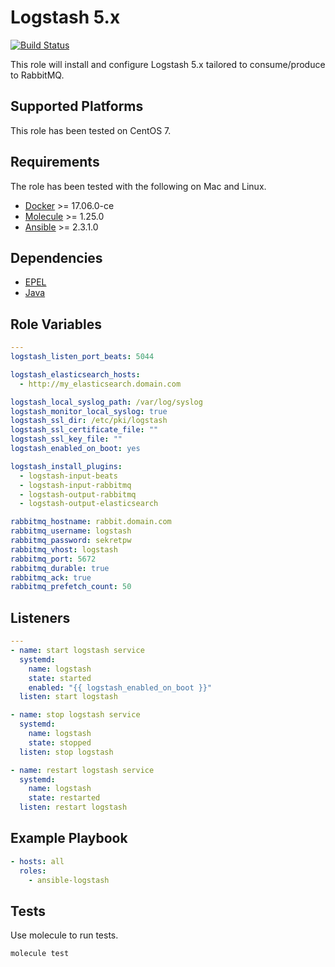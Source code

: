Logstash 5.x
=========

[![Build Status](https://travis-ci.org/tonyganga/ansible-logstash.svg?branch=master)](https://travis-ci.org/tonyganga/ansible-logstash)

This role will install and configure Logstash 5.x tailored to consume/produce to RabbitMQ.

Supported Platforms
-------------------

This role has been tested on CentOS 7.

Requirements
------------

The role has been tested with the following on Mac and Linux.

* [Docker](https://www.docker.com/) >= 17.06.0-ce
* [Molecule](https://github.com/metacloud/molecule) >= 1.25.0
* [Ansible](https://www.ansible.com/) >= 2.3.1.0

Dependencies
------------

* [EPEL](https://galaxy.ansible.com/geerlingguy/repo-epel/)
* [Java](https://galaxy.ansible.com/geerlingguy/java/)

Role Variables
--------------

```yaml
---
logstash_listen_port_beats: 5044

logstash_elasticsearch_hosts:
  - http://my_elasticsearch.domain.com

logstash_local_syslog_path: /var/log/syslog
logstash_monitor_local_syslog: true
logstash_ssl_dir: /etc/pki/logstash
logstash_ssl_certificate_file: ""
logstash_ssl_key_file: ""
logstash_enabled_on_boot: yes

logstash_install_plugins:
  - logstash-input-beats
  - logstash-input-rabbitmq
  - logstash-output-rabbitmq
  - logstash-output-elasticsearch

rabbitmq_hostname: rabbit.domain.com
rabbitmq_username: logstash
rabbitmq_password: sekretpw
rabbitmq_vhost: logstash
rabbitmq_port: 5672
rabbitmq_durable: true
rabbitmq_ack: true
rabbitmq_prefetch_count: 50
```

Listeners
---------

```yaml
---
- name: start logstash service
  systemd:
    name: logstash
    state: started
    enabled: "{{ logstash_enabled_on_boot }}"
  listen: start logstash

- name: stop logstash service
  systemd:
    name: logstash
    state: stopped
  listen: stop logstash

- name: restart logstash service
  systemd:
    name: logstash
    state: restarted
  listen: restart logstash
```

Example Playbook
----------------

```yaml
- hosts: all
  roles:
    - ansible-logstash
```

Tests
-----

Use molecule to run tests.

```bash
molecule test
```
